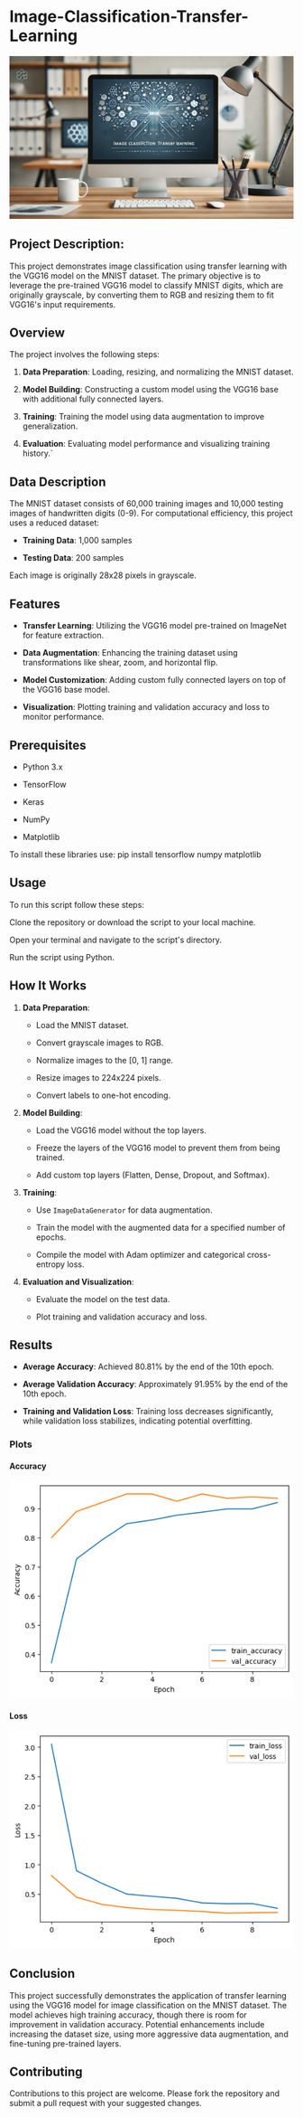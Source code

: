 # Image-Classification-Transfer-Learning

![](figures/Title_Image.webp)

## **Project Description:**

This project demonstrates image classification using transfer learning with the VGG16 model on the MNIST dataset. The primary objective is to leverage the pre-trained VGG16 model to classify MNIST digits, which are originally grayscale, by converting them to RGB and resizing them to fit VGG16's input requirements.

## Overview

The project involves the following steps:

1.  **Data Preparation**: Loading, resizing, and normalizing the MNIST dataset.

2.  **Model Building**: Constructing a custom model using the VGG16 base with additional fully connected layers.

3.  **Training**: Training the model using data augmentation to improve generalization.

4.  **Evaluation**: Evaluating model performance and visualizing training history.\`

## Data Description

The MNIST dataset consists of 60,000 training images and 10,000 testing images of handwritten digits (0-9). For computational efficiency, this project uses a reduced dataset:

-   **Training Data**: 1,000 samples

-   **Testing Data**: 200 samples

Each image is originally 28x28 pixels in grayscale.

## Features

-   **Transfer Learning**: Utilizing the VGG16 model pre-trained on ImageNet for feature extraction.

-   **Data Augmentation**: Enhancing the training dataset using transformations like shear, zoom, and horizontal flip.

-   **Model Customization**: Adding custom fully connected layers on top of the VGG16 base model.

-   **Visualization**: Plotting training and validation accuracy and loss to monitor performance.

## Prerequisites

-   Python 3.x

-   TensorFlow

-   Keras

-   NumPy

-   Matplotlib

To install these libraries use: pip install tensorflow numpy matplotlib

## Usage

To run this script follow these steps:

Clone the repository or download the script to your local machine.

Open your terminal and navigate to the script's directory.

Run the script using Python.

## How It Works

1.  **Data Preparation**:

    -   Load the MNIST dataset.

    -   Convert grayscale images to RGB.

    -   Normalize images to the [0, 1] range.

    -   Resize images to 224x224 pixels.

    -   Convert labels to one-hot encoding.

2.  **Model Building**:

    -   Load the VGG16 model without the top layers.

    -   Freeze the layers of the VGG16 model to prevent them from being trained.

    -   Add custom top layers (Flatten, Dense, Dropout, and Softmax).

3.  **Training**:

    -   Use `ImageDataGenerator` for data augmentation.

    -   Train the model with the augmented data for a specified number of epochs.

    -   Compile the model with Adam optimizer and categorical cross-entropy loss.

4.  **Evaluation and Visualization**:

    -   Evaluate the model on the test data.

    -   Plot training and validation accuracy and loss.

## Results

-   **Average Accuracy**: Achieved 80.81% by the end of the 10th epoch.

-   **Average Validation Accuracy**: Approximately 91.95% by the end of the 10th epoch.

-   **Training and Validation Loss**: Training loss decreases significantly, while validation loss stabilizes, indicating potential overfitting.

### Plots

#### Accuracy

![](figures/accuracy.png)

#### Loss

![](figures/loss.png)

## Conclusion

This project successfully demonstrates the application of transfer learning using the VGG16 model for image classification on the MNIST dataset. The model achieves high training accuracy, though there is room for improvement in validation accuracy. Potential enhancements include increasing the dataset size, using more aggressive data augmentation, and fine-tuning pre-trained layers.

## Contributing

Contributions to this project are welcome. Please fork the repository and submit a pull request with your suggested changes.
